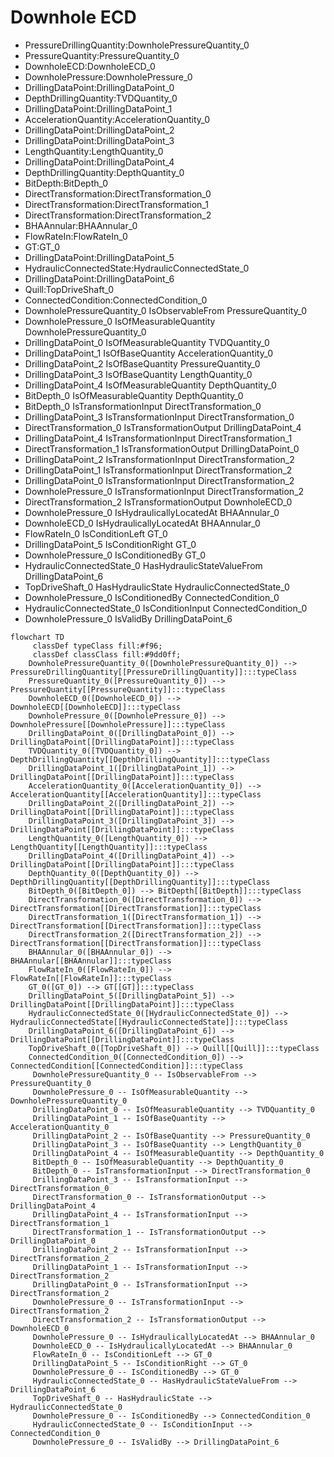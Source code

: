 # Downhole ECD
- PressureDrillingQuantity:DownholePressureQuantity_0
- PressureQuantity:PressureQuantity_0
- DownholeECD:DownholeECD_0
- DownholePressure:DownholePressure_0
- DrillingDataPoint:DrillingDataPoint_0
- DepthDrillingQuantity:TVDQuantity_0
- DrillingDataPoint:DrillingDataPoint_1
- AccelerationQuantity:AccelerationQuantity_0
- DrillingDataPoint:DrillingDataPoint_2
- DrillingDataPoint:DrillingDataPoint_3
- LengthQuantity:LengthQuantity_0
- DrillingDataPoint:DrillingDataPoint_4
- DepthDrillingQuantity:DepthQuantity_0
- BitDepth:BitDepth_0
- DirectTransformation:DirectTransformation_0
- DirectTransformation:DirectTransformation_1
- DirectTransformation:DirectTransformation_2
- BHAAnnular:BHAAnnular_0
- FlowRateIn:FlowRateIn_0
- GT:GT_0
- DrillingDataPoint:DrillingDataPoint_5
- HydraulicConnectedState:HydraulicConnectedState_0
- DrillingDataPoint:DrillingDataPoint_6
- Quill:TopDriveShaft_0
- ConnectedCondition:ConnectedCondition_0
- DownholePressureQuantity_0 IsObservableFrom PressureQuantity_0
- DownholePressure_0 IsOfMeasurableQuantity DownholePressureQuantity_0
- DrillingDataPoint_0 IsOfMeasurableQuantity TVDQuantity_0
- DrillingDataPoint_1 IsOfBaseQuantity AccelerationQuantity_0
- DrillingDataPoint_2 IsOfBaseQuantity PressureQuantity_0
- DrillingDataPoint_3 IsOfBaseQuantity LengthQuantity_0
- DrillingDataPoint_4 IsOfMeasurableQuantity DepthQuantity_0
- BitDepth_0 IsOfMeasurableQuantity DepthQuantity_0
- BitDepth_0 IsTransformationInput DirectTransformation_0
- DrillingDataPoint_3 IsTransformationInput DirectTransformation_0
- DirectTransformation_0 IsTransformationOutput DrillingDataPoint_4
- DrillingDataPoint_4 IsTransformationInput DirectTransformation_1
- DirectTransformation_1 IsTransformationOutput DrillingDataPoint_0
- DrillingDataPoint_2 IsTransformationInput DirectTransformation_2
- DrillingDataPoint_1 IsTransformationInput DirectTransformation_2
- DrillingDataPoint_0 IsTransformationInput DirectTransformation_2
- DownholePressure_0 IsTransformationInput DirectTransformation_2
- DirectTransformation_2 IsTransformationOutput DownholeECD_0
- DownholePressure_0 IsHydraulicallyLocatedAt BHAAnnular_0
- DownholeECD_0 IsHydraulicallyLocatedAt BHAAnnular_0
- FlowRateIn_0 IsConditionLeft GT_0
- DrillingDataPoint_5 IsConditionRight GT_0
- DownholePressure_0 IsConditionedBy GT_0
- HydraulicConnectedState_0 HasHydraulicStateValueFrom DrillingDataPoint_6
- TopDriveShaft_0 HasHydraulicState HydraulicConnectedState_0
- DownholePressure_0 IsConditionedBy ConnectedCondition_0
- HydraulicConnectedState_0 IsConditionInput ConnectedCondition_0
- DownholePressure_0 IsValidBy DrillingDataPoint_6
```mermaid
flowchart TD
	 classDef typeClass fill:#f96;
	 classDef classClass fill:#9dd0ff;
	DownholePressureQuantity_0([DownholePressureQuantity_0]) --> PressureDrillingQuantity[[PressureDrillingQuantity]]:::typeClass
	PressureQuantity_0([PressureQuantity_0]) --> PressureQuantity[[PressureQuantity]]:::typeClass
	DownholeECD_0([DownholeECD_0]) --> DownholeECD[[DownholeECD]]:::typeClass
	DownholePressure_0([DownholePressure_0]) --> DownholePressure[[DownholePressure]]:::typeClass
	DrillingDataPoint_0([DrillingDataPoint_0]) --> DrillingDataPoint[[DrillingDataPoint]]:::typeClass
	TVDQuantity_0([TVDQuantity_0]) --> DepthDrillingQuantity[[DepthDrillingQuantity]]:::typeClass
	DrillingDataPoint_1([DrillingDataPoint_1]) --> DrillingDataPoint[[DrillingDataPoint]]:::typeClass
	AccelerationQuantity_0([AccelerationQuantity_0]) --> AccelerationQuantity[[AccelerationQuantity]]:::typeClass
	DrillingDataPoint_2([DrillingDataPoint_2]) --> DrillingDataPoint[[DrillingDataPoint]]:::typeClass
	DrillingDataPoint_3([DrillingDataPoint_3]) --> DrillingDataPoint[[DrillingDataPoint]]:::typeClass
	LengthQuantity_0([LengthQuantity_0]) --> LengthQuantity[[LengthQuantity]]:::typeClass
	DrillingDataPoint_4([DrillingDataPoint_4]) --> DrillingDataPoint[[DrillingDataPoint]]:::typeClass
	DepthQuantity_0([DepthQuantity_0]) --> DepthDrillingQuantity[[DepthDrillingQuantity]]:::typeClass
	BitDepth_0([BitDepth_0]) --> BitDepth[[BitDepth]]:::typeClass
	DirectTransformation_0([DirectTransformation_0]) --> DirectTransformation[[DirectTransformation]]:::typeClass
	DirectTransformation_1([DirectTransformation_1]) --> DirectTransformation[[DirectTransformation]]:::typeClass
	DirectTransformation_2([DirectTransformation_2]) --> DirectTransformation[[DirectTransformation]]:::typeClass
	BHAAnnular_0([BHAAnnular_0]) --> BHAAnnular[[BHAAnnular]]:::typeClass
	FlowRateIn_0([FlowRateIn_0]) --> FlowRateIn[[FlowRateIn]]:::typeClass
	GT_0([GT_0]) --> GT[[GT]]:::typeClass
	DrillingDataPoint_5([DrillingDataPoint_5]) --> DrillingDataPoint[[DrillingDataPoint]]:::typeClass
	HydraulicConnectedState_0([HydraulicConnectedState_0]) --> HydraulicConnectedState[[HydraulicConnectedState]]:::typeClass
	DrillingDataPoint_6([DrillingDataPoint_6]) --> DrillingDataPoint[[DrillingDataPoint]]:::typeClass
	TopDriveShaft_0([TopDriveShaft_0]) --> Quill[[Quill]]:::typeClass
	ConnectedCondition_0([ConnectedCondition_0]) --> ConnectedCondition[[ConnectedCondition]]:::typeClass
	 DownholePressureQuantity_0 -- IsObservableFrom --> PressureQuantity_0 
	 DownholePressure_0 -- IsOfMeasurableQuantity --> DownholePressureQuantity_0 
	 DrillingDataPoint_0 -- IsOfMeasurableQuantity --> TVDQuantity_0 
	 DrillingDataPoint_1 -- IsOfBaseQuantity --> AccelerationQuantity_0 
	 DrillingDataPoint_2 -- IsOfBaseQuantity --> PressureQuantity_0 
	 DrillingDataPoint_3 -- IsOfBaseQuantity --> LengthQuantity_0 
	 DrillingDataPoint_4 -- IsOfMeasurableQuantity --> DepthQuantity_0 
	 BitDepth_0 -- IsOfMeasurableQuantity --> DepthQuantity_0 
	 BitDepth_0 -- IsTransformationInput --> DirectTransformation_0 
	 DrillingDataPoint_3 -- IsTransformationInput --> DirectTransformation_0 
	 DirectTransformation_0 -- IsTransformationOutput --> DrillingDataPoint_4 
	 DrillingDataPoint_4 -- IsTransformationInput --> DirectTransformation_1 
	 DirectTransformation_1 -- IsTransformationOutput --> DrillingDataPoint_0 
	 DrillingDataPoint_2 -- IsTransformationInput --> DirectTransformation_2 
	 DrillingDataPoint_1 -- IsTransformationInput --> DirectTransformation_2 
	 DrillingDataPoint_0 -- IsTransformationInput --> DirectTransformation_2 
	 DownholePressure_0 -- IsTransformationInput --> DirectTransformation_2 
	 DirectTransformation_2 -- IsTransformationOutput --> DownholeECD_0 
	 DownholePressure_0 -- IsHydraulicallyLocatedAt --> BHAAnnular_0 
	 DownholeECD_0 -- IsHydraulicallyLocatedAt --> BHAAnnular_0 
	 FlowRateIn_0 -- IsConditionLeft --> GT_0 
	 DrillingDataPoint_5 -- IsConditionRight --> GT_0 
	 DownholePressure_0 -- IsConditionedBy --> GT_0 
	 HydraulicConnectedState_0 -- HasHydraulicStateValueFrom --> DrillingDataPoint_6 
	 TopDriveShaft_0 -- HasHydraulicState --> HydraulicConnectedState_0 
	 DownholePressure_0 -- IsConditionedBy --> ConnectedCondition_0 
	 HydraulicConnectedState_0 -- IsConditionInput --> ConnectedCondition_0 
	 DownholePressure_0 -- IsValidBy --> DrillingDataPoint_6 
```

